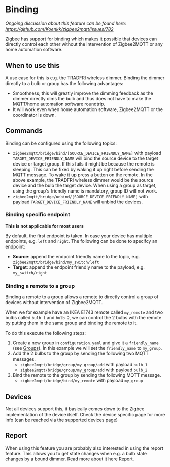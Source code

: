 ---
---
# Binding
*Ongoing discussion about this feature can be found here: <https://github.com/Koenkk/zigbee2mqtt/issues/782>*

Zigbee has support for binding which makes it possible that devices can directly control each other without the intervention of Zigbee2MQTT or any home automation software.

## When to use this
A use case for this is e.g. the TRADFRI wireless dimmer. Binding the dimmer directly to a bulb or group has the following advantages:
- Smoothness; this will greatly improve the dimming feedback as the dimmer directly dims the bulb and thus does not have to make the MQTT/home automation software roundtrip.
- It will work even when home automation software, Zigbee2MQTT or the coordinator is down.

## Commands
Binding can be configured using the following topics:

- `zigbee2mqtt/bridge/bind/[SOURCE_DEVICE_FRIENDLY_NAME]` with payload `TARGET_DEVICE_FRIENDLY_NAME` will bind the source device to the target device or target group. If this fails it might be because the remote is sleeping. This can be fixed by waking it up right before sending the MQTT message. To wake it up press a button on the remote. In the above example, the TRADFRI wireless dimmer would be the source device and the bulb the target device. When using a group as target, using the group's friendly name is mandatory, group ID will not work.
- `zigbee2mqtt/bridge/unbind/[SOURCE_DEVICE_FRIENDLY_NAME]` with payload `TARGET_DEVICE_FRIENDLY_NAME` will unbind the devices.

### Binding specific endpoint
**This is not applicable for most users**

By default, the first endpoint is taken. In case your device has multiple endpoints, e.g. `left` and `right`. The following can be done to specifcy an endpoint:
- **Source**: append the endpoint friendly name to the topic, e.g. `zigbee2mqtt/bridge/bind/my_switch/left`
- **Target**: append the endpoint friendly name to the payload, e.g. `my_switch/right`

### Binding a remote to a group
Binding a remote to a group allows a remote to directly control a group of devices without intervention of Zigbee2MQTT.

When we for example have an IKEA E1743 remote called `my_remote` and two bulbs called `bulb_1` and `bulb_2`, we can control the 2 bulbs with the remote by putting them in the same group and binding the remote to it.

To do this execute the following steps:
1. Create a new group in `configuration.yaml` and give it a `friendly_name` (see [Groups](./groups)). In this example we will set the `friendly_name` to `my_group`.
2. Add the 2 bulbs to the group by sending the following two MQTT messages.
    - `zigbee2mqtt/bridge/group/my_group/add` with payload `bulb_1`
    - `zigbee2mqtt/bridge/group/my_group/add` with payload `bulb_2`
3. Bind the remote to the group by sending the following MQTT message.
    - `zigbee2mqtt/bridge/bind/my_remote` with payload `my_group`

## Devices
Not all devices support this, it basically comes down to the Zigbee implementation of the device itself. Check the device specific page for more info (can be reached via the supported devices page)

## Report
When using this feature you are probably also interested in using the report feature. This allows you to get state changes when e.g. a bulb state changes by a bound dimmer. Read more about it here [Report](./report.md).
